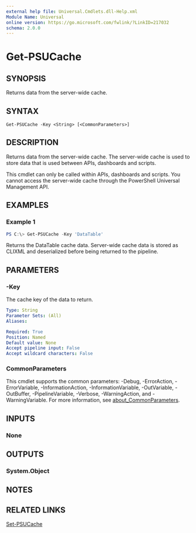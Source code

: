 ```yaml
---
external help file: Universal.Cmdlets.dll-Help.xml
Module Name: Universal
online version: https://go.microsoft.com/fwlink/?LinkID=217032
schema: 2.0.0
---
```


# Get-PSUCache

## SYNOPSIS
Returns data from the server-wide cache.

## SYNTAX

```
Get-PSUCache -Key <String> [<CommonParameters>]
```

## DESCRIPTION
Returns data from the server-wide cache. The server-wide cache is used to store data that is used between APIs, dashboards and scripts. 

This cmdlet can only be called within APIs, dashboards and scripts. You cannot access the server-wide cache through the PowerShell Universal Management API.

## EXAMPLES

### Example 1
```powershell
PS C:\> Get-PSUCache -Key 'DataTable'
```

Returns the DataTable cache data. Server-wide cache data is stored as CLIXML and deserialized before being returned to the pipeline.

## PARAMETERS

### -Key
The cache key of the data to return. 

```yaml
Type: String
Parameter Sets: (All)
Aliases:

Required: True
Position: Named
Default value: None
Accept pipeline input: False
Accept wildcard characters: False
```

### CommonParameters
This cmdlet supports the common parameters: -Debug, -ErrorAction, -ErrorVariable, -InformationAction, -InformationVariable, -OutVariable, -OutBuffer, -PipelineVariable, -Verbose, -WarningAction, and -WarningVariable. For more information, see [about_CommonParameters](http://go.microsoft.com/fwlink/?LinkID=113216).

## INPUTS

### None

## OUTPUTS

### System.Object
## NOTES

## RELATED LINKS

[Set-PSUCache](Set-PSUCache.md)
